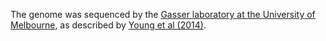 [//]: # (Created by ./bin/manage_files.pl from ./species/Opisthorchis_viverrini/PRJNA222628/Opisthorchis_viverrini_PRJNA222628.assembly.html on Thu Jun 11 13:45:08 2020)
The genome was sequenced by the [Gasser laboratory at the University of Melbourne](http://www.gasserlab.org/), as described by [Young et al (2014)](http://europepmc.org/abstract/MED/25007141).
